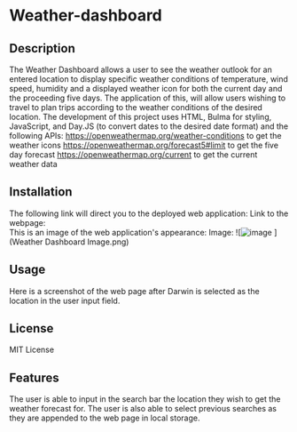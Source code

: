 # Weather-dashboard

## Description
The Weather Dashboard allows a user to see the weather outlook for an entered location to display specific weather conditions of temperature, wind speed, humidity and a displayed weather icon for both the current day and the proceeding five days. The application of this, will allow users wishing to travel to plan trips according to the weather conditions of the desired location. 
The development of this project  uses HTML, Bulma for styling, JavaScript, and Day.JS (to convert dates to the desired date format) and the following APIs:
 https://openweathermap.org/weather-conditions to get the weather icons
https://openweathermap.org/forecast5#limit to get the five day forecast 
https://openweathermap.org/current to get the current weather data

## Installation
The following link will direct you to the deployed web application:
Link to the webpage:  
This is an image of the web application's appearance:
Image: ![![image](https://github.com/AlyssaPidgeon/Weather-dashboard/assets/133649814/b7d19a50-ae26-418c-860f-355b985ad610)
](Weather Dashboard Image.png)

## Usage
Here is a screenshot of the web page after Darwin is selected as the location in the user input field. 
## License
MIT License 
## Features
The user is able to input in the search bar the location they wish to get the weather forecast for. The user is also able to select previous searches as they are appended to the web page in local storage.   
